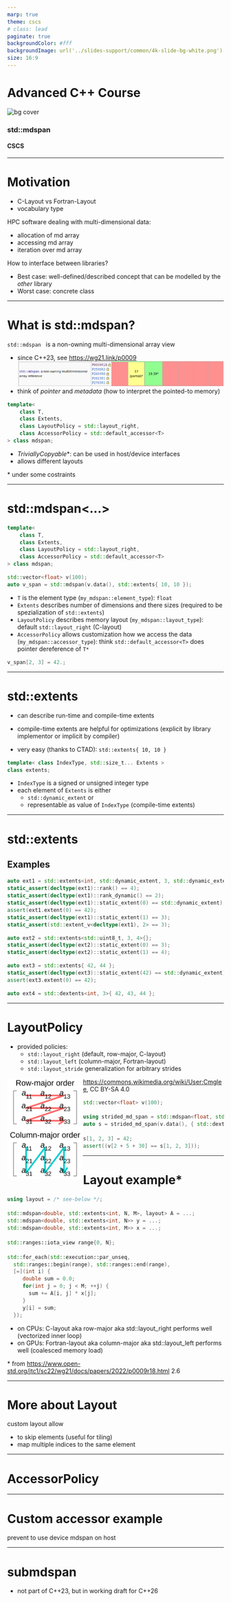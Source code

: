 ```yaml
---
marp: true
theme: cscs
# class: lead
paginate: true
backgroundColor: #fff
backgroundImage: url('../slides-support/common/4k-slide-bg-white.png')
size: 16:9
---
```


# Advanced C++ Course
![bg cover](../slides-support/common/title-bg3.png)
<!-- _paginate: skip  -->
<!-- _class: titlecover -->
<!-- _footer: "" -->

### std::mdspan

#### CSCS

--- 

# Motivation

- C-Layout vs Fortran-Layout
- vocabulary type

HPC software dealing with multi-dimensional data:
- allocation of md array
- accessing md array
- iteration over md array

How to interface between libraries?
- Best case: well-defined/described concept that can be modelled by the *other* library
- Worst case: concrete class

---

# What is std::mdspan?

`std::mdspan ` is a non-owning multi-dimensional array view

- since C++23, see https://wg21.link/p0009
![](md_span_implementation_status.png)
- think of *pointer* and *metadata* (how to interpret the pointed-to memory)

```c++
template<
    class T,
    class Extents,
    class LayoutPolicy = std::layout_right,
    class AccessorPolicy = std::default_accessor<T>
> class mdspan;
```

- *TriviallyCopyable*\*: can be used in host/device interfaces
- allows different layouts

\* under some costraints

---

# std::mdspan<...>

```c++
template<
    class T,
    class Extents,
    class LayoutPolicy = std::layout_right,
    class AccessorPolicy = std::default_accessor<T>
> class mdspan;
```
```c++
std::vector<float> v(100);
auto v_span = std::mdspan(v.data(), std::extents{ 10, 10 });
```

- `T` is the element type (`my_mdspan::element_type`): `float`
- `Extents` describes number of dimensions and there sizes (required to be spezialization of `std::extents`)
- `LayoutPolicy` describes memory layout (`my_mdspan::layout_type`): default `std::layout_right` (C-layout)
- `AccessorPolicy` allows customization how we access the data (`my_mdspan::accessor_type`):
  think `std::default_accessor<T>` does pointer dereference of `T*`

```c++
v_span[2, 3] = 42.;
```
---

# std::extents

- can describe run-time and compile-time extents
- compile-time extents are helpful for optimizations (explicit by library implementor or implicit by compiler)

- very easy (thanks to CTAD): `std::extents{ 10, 10 }`

```c++
template< class IndexType, std::size_t... Extents >
class extents;
```

- `IndexType` is a signed or unsigned integer type
- each element of `Extents` is either
  - `std::dynamic_extent` or 
  - representable as value of `IndexType` (compile-time extents)

---

# std::extents

## Examples

```c++
auto ext1 = std::extents<int, std::dynamic_extent, 3, std::dynamic_extent, 4>{ 42, 43 };
static_assert(decltype(ext1)::rank() == 4);
static_assert(decltype(ext1)::rank_dynamic() == 2);
static_assert(decltype(ext1)::static_extent(0) == std::dynamic_extent);
assert(ext1.extent(0) == 42);
static_assert(decltype(ext1)::static_extent(1) == 3);
static_assert(std::extent_v<decltype(ext1), 2> == 3);
```

```c++
auto ext2 = std::extents<std::uint8_t, 3, 4>{};
static_assert(decltype(ext2)::static_extent(0) == 3);
static_assert(decltype(ext2)::static_extent(1) == 4);
```

```c++
auto ext3 = std::extents{ 42, 44 };
static_assert(decltype(ext3)::static_extent(42) == std::dynamic_extent);
assert(ext3.extent(0) == 42);
```

```c++
auto ext4 = std::dextents<int, 3>{ 42, 43, 44 };
```

---

# LayoutPolicy


<div class="twocolumns">
<div>

- provided policies:
  - `std::layout_right` (default, row-major, C-layout)
  - `std::layout_left` (column-major, Fortran-layout)
  - `std::layout_stride` generalization for arbitrary strides


</div>
<div>
<img src="Row_and_column_major_order.png" style="width: 35%" align="left"/>

https://commons.wikimedia.org/wiki/User:Cmglee, CC BY-SA 4.0
</div>
</div>


```c++
std::vector<float> v(100);

using strided_md_span = std::mdspan<float, std::dextents<std::size_t, 3>, std::layout_stride>;
auto s = strided_md_span(v.data(), { std::dextents<std::size_t, 3>(2, 5, 10), std::array<std::size_t, 3>{ 5, 1, 10 } });

s[1, 2, 3] = 42;
assert((v[2 + 5 + 30] == s[1, 2, 3]));
```


---

# Layout example*

```c++
using layout = /* see-below */;

std::mdspan<double, std::extents<int, N, M>, layout> A = ...;
std::mdspan<double, std::extents<int, N>> y = ...;
std::mdspan<double, std::extents<int, M>> x = ...;

std::ranges::iota_view range{0, N};

std::for_each(std::execution::par_unseq, 
  std::ranges::begin(range), std::ranges::end(range),
  [=](int i) {
     double sum = 0.0;
     for(int j = 0; j < M; ++j) {
       sum += A[i, j] * x[j];
     }
     y[i] = sum;
  });
```

- on CPUs: C-layout aka row-major aka std::layout_right performs well (vectorized inner loop)
- on GPUs: Fortran-layout aka column-major aka std::layout_left performs well (coalesced memory load)

\* from https://www.open-std.org/jtc1/sc22/wg21/docs/papers/2022/p0009r18.html 2.6

---

# More about Layout

custom layout allow
- to skip elements (useful for tiling)
- map multiple indices to the same element

---

# AccessorPolicy



---
# Custom accessor example

prevent to use device mdspan on host

---

# submdspan

- not part of C++23, but in working draft for C++26
